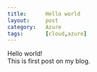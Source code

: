 ```yaml
---
title:      Hello world
layout:     post
category:   Azure
tags: 	    [cloud,azure]
---
```


Hello world!   
This is first post on my blog.   
